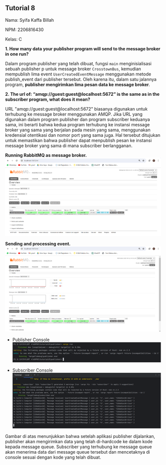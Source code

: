 ## Tutorial 8
Nama: Syifa Kaffa Billah

NPM: 2206816430

Kelas: C

**1. How many data your publisher program will send to the message broker in one run?**

Dalam program publisher yang telah dibuat, fungsi `main` menginisialisasi sebuah publisher p untuk message broker
`CrosstownBus`, kemudian mempublish lima event `UserCreatedEventMessage` menggunakan metode publish_event dari publisher
tersebut. Oleh karena itu, dalam satu jalannya program, **publisher mengirimkan lima pesan data ke message broker**.


**2. The url of: “amqp://guest:guest@localhost:5672” is the same as in the subscriber program, what does it mean?**

URL "amqp://guest:guest@localhost:5672" biasanya digunakan untuk terhubung ke message broker menggunakan AMQP.
Jika URL yang digunakan dalam program publisher dan program subscriber keduanya sama, ini berarti bahwa kedua
program terhubung ke instansi message broker yang sama yang berjalan pada mesin yang sama, menggunakan kredensial
otentikasi dan nomor port yang sama juga. Hal tersebut ditujukan untuk memastikan bahwa publisher dapat menpublish pesan
ke instansi message broker yang sama di mana subscriber berlangganan.

**Running RabbitMQ as message broker.**
![img1.png](image%2Fimg1.png)

**Sending and processing event.**
![img2.png](image%2Fimg2.png)

- Publisher Console
![img3.png](image%2Fimg3.png)

- Subscriber Console
![img4.png](image%2Fimg4.png)

Gambar di atas menunjukkan bahwa setelah aplikasi publisher dijalankan, publisher akan mengirimkan data yang
telah di-hardcode ke dalam kode kepada message queue. Subscriber yang terhubung ke message queue akan menerima
data dari message queue tersebut dan mencetaknya di console sesuai dengan kode yang telah dibuat.